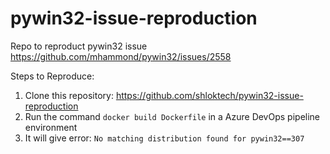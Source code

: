 # pywin32-issue-reproduction
Repo to reproduct pywin32 issue https://github.com/mhammond/pywin32/issues/2558


Steps to Reproduce:
1) Clone this repository: https://github.com/shloktech/pywin32-issue-reproduction
2) Run the command `docker build Dockerfile` in a Azure DevOps pipeline environment
3) It will give error: `No matching distribution found for pywin32==307`
